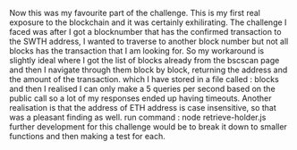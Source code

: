Now this was my favourite part of the challenge.
This is my first real exposure to the blockchain and it was certainly exhilirating. 
The challenge I faced was after I got a blocknumber that has the confirmed transaction to the SWTH address, I wanted to traverse to another block number but not all blocks has the transaction that I am looking for.
So my workaround is slightly ideal where I got the list of blocks already from the bscscan page and then I navigate through them block by block, returning the address and the amount of the transaction.
which I have stored in a file called : blocks
and then I realised I can only make a 5 queries per second based on the public call so a lot of my responses ended up having timeouts.
Another realisation is that the address of ETH address is case insensitive, so that was a pleasant finding as well.
run command : node retrieve-holder.js
further development for this challenge would be to break it down to smaller functions and then making a test for each.